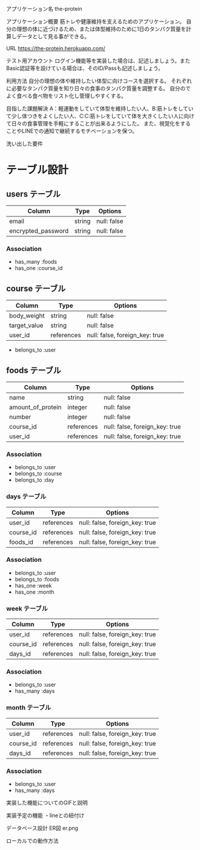 アプリケーション名 the-protein

アプリケーション概要
筋トレや健康維持を支えるためのアプリケーション。
自分の理想の体に近づけるため、または体型維持のために1日のタンパク質量を計算しデータとして見る事ができる。

URL  https://the-protein.herokuapp.com/

テスト用アカウント ログイン機能等を実装した場合は、記述しましょう。またBasic認証等を設けている場合は、そのID/Passも記述しましょう。

利用方法
自分の理想の体や維持したい体型に向けコースを選択する。
それぞれに必要なタンパク質量を知り日々の食事のタンパク質量を調整する。
自分のでよく食べる食べ物をリスト化し管理しやすくする。

目指した課題解決
A：軽運動をしていて体型を維持したい人、B:筋トレをしていて少し体つきをよくしたい人、C:C:筋トレをしていて体を大きくしたい人に向けて日々の食事管理を手軽にすることが出来るようにした。
また、視覚化をすることやLINEでの通知で継続するモチベーションを保つ。

洗い出した要件


# テーブル設計


## users テーブル

| Column             | Type         | Options     |
| ------------------ | ------------ | ----------- |
| email              | string       | null: false |
| encrypted_password | string       | null: false | 

### Association

- has_many :foods
- has_one :course_id



## course テーブル

| Column        | Type        | Options                        |
| ------------- | ----------- | ------------------------------ |
| body_weight   | string      | null: false                    |
| target_value  | string      | null: false                    |
| user_id       | references  | null: false, foreign_key: true |


- belongs_to :user


## foods テーブル

| Column            | Type       | Options                        |
| ----------------- | ---------- | ------------------------------ |
| name              | string     | null: false                    |
| amount_of_protein | integer    | null: false                    |
| number            | integer    | null: false                    |
| course_id         | references | null: false, foreign_key: true |
| user_id           | references | null: false, foreign_key: true |


### Association

- belongs_to :user
- belongs_to :course
- belongs_to :day

### days テーブル

| Column        | Type       | Options                        |
| ------------- | ---------- | ------------------------------ |
| user_id       | references | null: false, foreign_key: true |
| course_id     | references | null: false, foreign_key: true |
| foods_id      | references | null: false, foreign_key: true |


### Association

- belongs_to :user
- belongs_to :foods
- has_one :week
- has_one :month


### week テーブル

| Column        | Type       | Options                        |
| ------------- | ---------- | ------------------------------ |
| user_id       | references | null: false, foreign_key: true |
| course_id     | references | null: false, foreign_key: true |
| days_id       | references | null: false, foreign_key: true |


### Association

- belongs_to :user
- has_many :days


### month テーブル

| Column        | Type       | Options                        |
| ------------- | ---------- | ------------------------------ |
| user_id       | references | null: false, foreign_key: true |
| course_id     | references | null: false, foreign_key: true |
| days_id       | references | null: false, foreign_key: true |


### Association

- belongs_to :user
- has_many :days


実装した機能についてのGIFと説明

実装予定の機能
・lineとの紐付け

データベース設計  ER図
er.png


ローカルでの動作方法